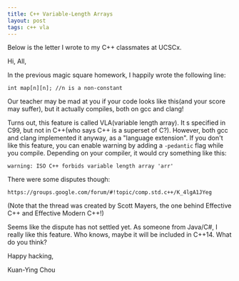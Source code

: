 ```yaml
---
title: C++ Variable-Length Arrays
layout: post
tags: c++ vla
---
```


Below is the letter I wrote to my C++ classmates at UCSCx.

Hi, All, 
 
In the previous magic square homework, I happily wrote the following line:
 
    int map[n][n]; //n is a non-constant
 
Our teacher may be mad at you if your code looks like this(and your score may suffer), but it actually compiles, both on gcc and clang! 
 
Turns out, this feature is called VLA(variable length array). It s specified in C99, but not in C++(who says C++ is a superset of C?). However, both gcc and clang implemented it anyway, as a "language extension". If you don't like this feature, you can enable warning by adding a `-pedantic` flag while you compile. Depending on your compiler, it would cry something like this:

    warning: ISO C++ forbids variable length array 'arr'

There were some disputes though:
 
    https://groups.google.com/forum/#!topic/comp.std.c++/K_4lgA1JYeg
 
(Note that the thread was created by Scott Mayers, the one behind Effective C++ and Effective Modern C++!)
 
Seems like the dispute has not settled yet. As someone from Java/C#, I really like this feature. Who knows, maybe it will be included in C++14. What do you think?
 
 
Happy hacking,
 
Kuan-Ying Chou
